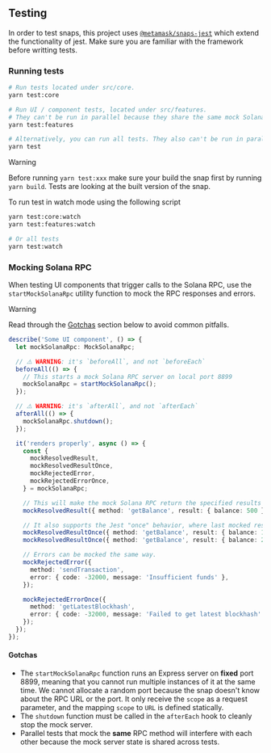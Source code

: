 ## Testing

In order to test snaps, this project uses [`@metamask/snaps-jest`](https://github.com/MetaMask/snaps/tree/main/packages/snaps-jest) which extend the functionality of jest.
Make sure you are familiar with the framework before writting tests.

### Running tests

```bash
# Run tests located under src/core.
yarn test:core

# Run UI / component tests, located under src/features.
# They can't be run in parallel because they share the same mock Solana RPC server, and conflicting mock implementations would lead to flaky tests.
yarn test:features

# Alternatively, you can run all tests. They also can't be run in parallel because of the reasons mentioned above.
yarn test
```

> [!WARNING]  
> Before running `yarn test:xxx` make sure your build the snap first by running `yarn build`. Tests are looking at the built version of the snap.

To run test in watch mode using the following script

```bash
yarn test:core:watch
yarn test:features:watch

# Or all tests
yarn test:watch
```

### Mocking Solana RPC

When testing UI components that trigger calls to the Solana RPC, use the `startMockSolanaRpc` utility function to mock the RPC responses and errors.

> [!WARNING]  
> Read through the [Gotchas](#gotchas) section below to avoid common pitfalls.

```ts
describe('Some UI component', () => {
  let mockSolanaRpc: MockSolanaRpc;

  // ⚠️ WARNING: it's `beforeAll`, and not `beforeEach`
  beforeAll(() => {
    // This starts a mock Solana RPC server on local port 8899
    mockSolanaRpc = startMockSolanaRpc();
  });

  // ⚠️ WARNING: it's `afterAll`, and not `afterEach`
  afterAll(() => {
    mockSolanaRpc.shutdown();
  });

  it('renders properly', async () => {
    const {
      mockResolvedResult,
      mockResolvedResultOnce,
      mockRejectedError,
      mockRejectedErrorOnce,
    } = mockSolanaRpc;

    // This will make the mock Solana RPC return the specified results for subsequent calls with the `getBalance` method.
    mockResolvedResult({ method: 'getBalance', result: { balance: 500 } });

    // It also supports the Jest "once" behavior, where last mocked response will be the first one used (LIFO).
    mockResolvedResultOnce({ method: 'getBalance', result: { balance: 1000 } });
    mockResolvedResultOnce({ method: 'getBalance', result: { balance: 2000 } });

    // Errors can be mocked the same way.
    mockRejectedError({
      method: 'sendTransaction',
      error: { code: -32000, message: 'Insufficient funds' },
    });

    mockRejectedErrorOnce({
      method: 'getLatestBlockhash',
      error: { code: -32000, message: 'Failed to get latest blockhash' },
    });
  });
});
```

#### Gotchas

- The `startMockSolanaRpc` function runs an Express server on **fixed** port 8899, meaning that you cannot run multiple instances of it at the same time. We cannot allocate a random port because the snap doesn't know about the RPC URL or the port. It only receive the `scope` as a request parameter, and the mapping `scope` to `URL` is defined statically.
- The `shutdown` function must be called in the `afterEach` hook to cleanly stop the mock server.
- Parallel tests that mock the **same** RPC method will interfere with each other because the mock server state is shared across tests.
